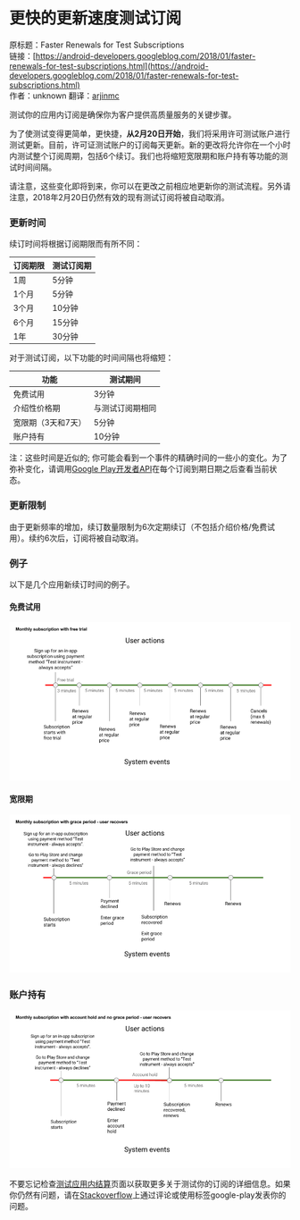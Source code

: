 # 更快的更新速度测试订阅

原标题：Faster Renewals for Test Subscriptions  
链接：[https://android-developers.googleblog.com/2018/01/faster-renewals-for-test-subscriptions.html](https://android-developers.googleblog.com/2018/01/faster-renewals-for-test-subscriptions.html)  
作者：unknown
翻译：[arjinmc](https//github.com/arjinmc)  

测试你的应用内订阅是确保你为客户提供高质量服务的关键步骤。

为了使测试变得更简单，更快捷，<strong>从2月20日开始</strong>，我们将采用许可测试账户进行测试更新。目前，许可证测试账户的订阅每天更新。新的更改将允许你在一个小时内测试整个订阅周期，包括6个续订。我们也将缩短宽限期和账户持有等功能的测试时间间隔。

请注意，这些变化即将到来，你可以在更改之前相应地更新你的测试流程。另外请注意，2018年2月20日仍然有效的现有测试订阅将被自动取消。

### 更新时间
续订时间将根据订阅期限而有所不同：

订阅期限	| 测试订阅期
--- | ---
1周	| 5分钟
1个月 | 5分钟
3个月 | 10分钟
6个月 |15分钟
1年	| 30分钟

对于测试订阅，以下功能的时间间隔也将缩短：

功能 | 测试期间
--- | ---
免费试用	| 3分钟
介绍性价格期	| 与测试订阅期相同
宽限期（3天和7天）| 5分钟
账户持有	| 10分钟

注：这些时间是近似的; 你可能会看到一个事件的精确时间的一些小的变化。为了弥补变化，请调用[Google Play开发者API](https://developers.google.com/android-publisher/api-ref/purchases/subscriptions)在每个订阅到期日期之后查看当前状态。

### 更新限制
由于更新频率的增加，续订数量限制为6次定期续订（不包括介绍价格/免费试用）。续约6次后，订阅将被自动取消。

### 例子
以下是几个应用新续订时间的例子。

#### 免费试用
![img](../images/2018.1.12.1.png)  

#### 宽限期
![img](../images/2018.1.12.2.png)  

### 账户持有
![img](../images/2018.1.12.3.png)  

不要忘记检查[测试应用内结算](https://developer.android.com/google/play/billing/billing_testing.html)页面以获取更多关于测试你的订阅的详细信息。如果你仍然有问题，请在[Stackoverflow](https://stackoverflow.com/)上通过评论或使用标签google-play发表你的问题。